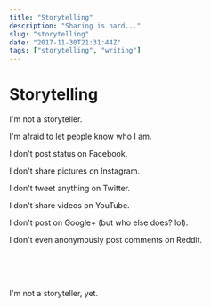 ```yaml
---
title: "Storytelling"
description: "Sharing is hard..."
slug: "storytelling"
date: "2017-11-30T21:31:44Z"
tags: ["storytelling", "writing"]
---
```


# Storytelling

I'm not a storyteller.

I'm afraid to let people know who I am.

I don't post status on Facebook.

I don't share pictures on Instagram.

I don't tweet anything on Twitter.

I don't share videos on YouTube.

I don't post on Google+ (but who else does? lol).

I don't even anonymously post comments on Reddit.

<br><br><br>

I'm not a storyteller, yet.
